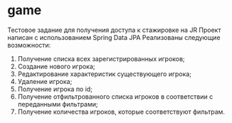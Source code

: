 # game
Тестовое задание для получения доступа к стажировке на JR
Проект написан с использованием Spring Data JPA
Реализованы следующие возможности:
1. Получение списка всех зарегистрированных игроков;
2. Создание нового игрока;
3. Редактирование характеристик существующего игрока;
4. Удаление игрока;
5. Получение игрока по id;
6. Получение отфильтрованного списка игроков в соответствии с переданными фильтрами;
7. Получение количества игроков, которые соответствуют фильтрам. 
